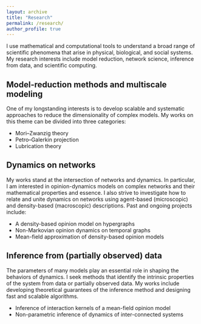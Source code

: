 ```yaml
---
layout: archive
title: "Research"
permalink: /research/
author_profile: true
---
```


I use mathematical and computational tools to understand a broad range of scientific phenomena that arise in physical, biological, and social systems. My research interests include model reduction, network science, inference from data, and scientific computing. 

Model-reduction methods and multiscale modeling
-- 
One of my longstanding interests is to develop scalable and systematic approaches to reduce the dimensionality of complex models. 
My works on this theme can be divided into three categories: 
* Mori–Zwanzig theory
* Petro–Galerkin projection
* Lubrication theory

Dynamics on networks
--
My works stand at the intersection of networks and dynamics. In particular, I am interested in opinion-dynamics models on complex networks and their mathematical properties and essence. I also strive to investigate how to relate and unite dynamics on networks using agent-based (microscopic) and density-based (macroscopic) descriptions. Past and ongoing projects include:
* A density-based opinion model on hypergraphs
* Non-Markovian opinion dynamics on temporal graphs
* Mean-field approximation of density-based opinion models

Inference from (partially observed) data
--
The parameters of many models play an essential role in shaping the behaviors of dynamics. I seek methods that identify the intrinsic properties of the system from data or partially observed data. My works include developing theoretical guarantees of the inference method and designing fast and scalable algorithms.
* Inference of interaction kernels of a mean-field opinion model
* Non-parametric inference of dynamics of inter-connected systems

